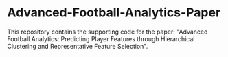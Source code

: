 # Advanced-Football-Analytics-Paper
This repository contains the supporting code for the paper: "Advanced Football Analytics: Predicting Player Features through Hierarchical Clustering and Representative Feature Selection".

